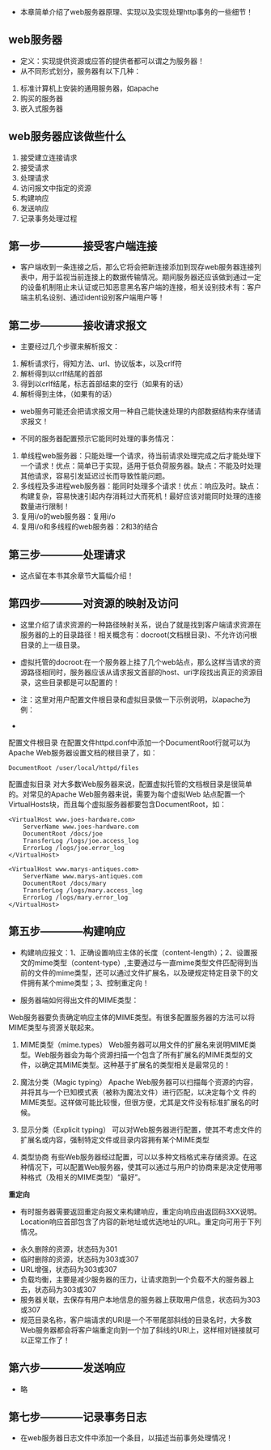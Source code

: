 * 本章简单介绍了web服务器原理、实现以及实现处理http事务的一些细节！

## web服务器

* 定义：实现提供资源或应答的提供者都可以谓之为服务器！
* 从不同形式划分，服务器有以下几种：

1. 标准计算机上安装的通用服务器，如apache
2. 购买的服务器
3. 嵌入式服务器

## web服务器应该做些什么

1. 接受建立连接请求
2. 接受请求
3. 处理请求
4. 访问报文中指定的资源
5. 构建响应
6. 发送响应
7. 记录事务处理过程


## 第一步————接受客户端连接

* 客户端收到一条连接之后，那么它将会把新连接添加到现存web服务器连接列表中，用于监视当前连接上的数据传输情况。期间服务器还应该做到通过一定的设备机制阻止未认证或已知恶意黑名客户端的连接，相关设别技术有：客户端主机名设别、通过ident设别客户端用户等！


## 第二步————接收请求报文

* 主要经过几个步骤来解析报文：

1. 解析请求行，得知方法、url、协议版本，以及crlf符
2. 解析得到以crlf结尾的首部
3. 得到以crlf结尾，标志首部结束的空行（如果有的话）
4. 解析得到主体，（如果有的话）

* web服务可能还会把请求报文用一种自己能快速处理的内部数据结构来存储请求报文！

* 不同的服务器配置预示它能同时处理的事务情况：

1. 单线程web服务器：只能处理一个请求，待当前请求处理完成之后才能处理下一个请求！优点：简单已于实现，适用于低负荷服务器。缺点：不能及时处理其他请求，容易引发延迟过长而导致性能问题。
2. 多线程及多进程web服务器：能同时处理多个请求！优点：响应及时。缺点：构建复杂，容易快速引起内存消耗过大而死机！最好应该对能同时处理的连接数量进行限制！
3. 复用i/o的web服务器：复用i/o
4. 复用i/o和多线程的web服务器：2和3的结合


## 第三步————处理请求

* 这点留在本书其余章节大篇幅介绍！

## 第四步————对资源的映射及访问

* 这里介绍了请求资源的一种路径映射关系，说白了就是找到客户端请求资源在服务器的上的目录路径！相关概念有：docroot(文档根目录)、不允许访问根目录的上一级目录。


* 虚拟托管的docroot:在一个服务器上挂了几个web站点，那么这样当请求的资源路径相同时，服务器应该从请求报文首部的host、uri字段找出真正的资源目录，这些目录都是可以配置的！

* 注：这里对用户配置文件根目录和虚拟目录做一下示例说明，以apache为例：
* 
配置文件根目录
在配置文件httpd.conf中添加一个DocumentRoot行就可以为Apache Web服务器设置文档的根目录了，如：
```
DocumentRoot /user/local/httpd/files
```

配置虚拟目录
对大多数Web服务器来说，配置虚拟托管的文档根目录是很简单的。对常见的Apache Web服务器来说，需要为每个虚拟Web
站点配置一个VirtualHosts块，而且每个虚拟服务器都要包含DocumentRoot，如：

```
<VirtualHost www.joes-hardware.com>
  	ServerName www.joes-hardware.com
  	DocumentRoot /docs/joe
  	TransferLog /logs/joe.access_log
  	ErrorLog /logs/joe.error_log
</VirtualHost>

<VirtualHost www.marys-antiques.com>
  	ServerName www.marys-antiques.com
  	DocumentRoot /docs/mary
  	TransferLog /logs/mary.access_log
  	ErrorLog /logs/mary.error_log
</VirtualHost>
```

## 第五步————构建响应

* 构建响应报文：1、正确设置响应主体的长度（content-length）；2、设置报文的mime类型（content-type）,主要通过与一直mime类型文件匹配得到当前的文件的mime类型，还可以通过文件扩展名，以及硬规定特定目录下的文件拥有某个mime类型；3、控制重定向！

* 服务器端如何得出文件的MIME类型：


Web服务器要负责确定响应主体的MIME类型。有很多配置服务器的方法可以将MIME类型与资源关联起来。

1. MIME类型（mime.types）
    Web服务器可以用文件的扩展名来说明MIME类型。Web服务器会为每个资源扫描一个包含了所有扩展名的MIME类型的文件，以确定其MIME类型。这种基于扩展名的类型相关是最常见的！

2. 魔法分类（Magic typing）
    Apache Web服务器可以扫描每个资源的内容，并将其与一个已知模式表（被称为魔法文件）进行匹配，以决定每个文
    件的MIME类型。这样做可能比较慢，但很方便，尤其是文件没有标准扩展名的时候。

3. 显示分类（Explicit typing）
    可以对Web服务器进行配置，使其不考虑文件的扩展名或内容，强制特定文件或目录内容拥有某个MIME类型

4. 类型协商
    有些Web服务器经过配置，可以以多种文档格式来存储资源。在这种情况下，可以配置Web服务器，使其可以通过与用户的协商来是决定使用哪种格式（及相关的MIME类型）“最好”。



**重定向**

* 有时服务器需要返回重定向报文来构建响应，重定向响应由返回码3XX说明。Location响应首部包含了内容的新地址或优选地址的URL。重定向可用于下列情况。

- 永久删除的资源，状态码为301
- 临时删除的资源，状态码为303或307
- URL增强，状态码为303或307
- 负载均衡，主要是减少服务器的压力，让请求跑到一个负载不大的服务器上去，状态码为303或307
- 服务器关联，去保存有用户本地信息的服务器上获取用户信息，状态码为303或307
- 规范目录名称，客户端请求的URI是一个不带尾部斜线的目录名时，大多数Web服务器都会将客户端重定向到一个加了斜线的URI上，这样相对链接就可以正常工作了！


## 第六步————发送响应

* 略

## 第七步————记录事务日志

* 在web服务器日志文件中添加一个条目，以描述当前事务处理情况！





